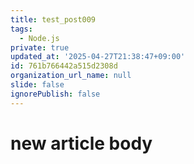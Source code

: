 ```yaml
---
title: test_post009
tags:
  - Node.js
private: true
updated_at: '2025-04-27T21:38:47+09:00'
id: 761b766442a515d2308d
organization_url_name: null
slide: false
ignorePublish: false
---
```

# new article body
